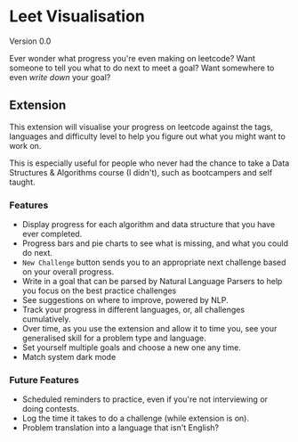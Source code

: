 # Leet Visualisation
Version 0.0

Ever wonder what progress you're even making on leetcode? Want someone to tell you what to do next to meet a goal? Want somewhere to even _write down_ your goal?

## Extension
This extension will visualise your progress on leetcode against the tags, languages and difficulty level to help you figure out what you might want to work on.

This is especially useful for people who never had the chance to take a Data Structures & Algorithms course (I didn't), such as bootcampers and self taught.

### Features
* Display progress for each algorithm and data structure that you have ever completed.
* Progress bars and pie charts to see what is missing, and what you could do next.
* `New Challenge` button sends you to an appropriate next challenge based on your overall progress.
* Write in a goal that can be parsed by Natural Language Parsers to help you focus on the best practice challenges
* See suggestions on where to improve, powered by NLP.
* Track your progress in different languages, or, all challenges cumulatively. 
* Over time, as you use the extension and allow it to time you, see your generalised skill for a problem type and language.
* Set yourself multiple goals and choose a new one any time.
* Match system dark mode

### Future Features
* Scheduled reminders to practice, even if you're not interviewing or doing contests.
* Log the time it takes to do a challenge (while extension is on).
* Problem translation into a language that isn't English?


